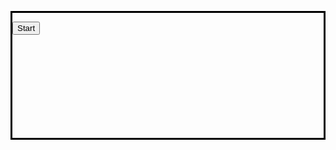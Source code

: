 <html>
<head>
<style>
.container { 
  height: 200px;
  position: relative;
  border: 3px solid black; 
}

.center {
  margin: 0;
  position: absolute;
  top: 50%;
  left: 50%;
  -ms-transform: translate(-50%, -50%);
  transform: translate(-50%, -50%);
}
</style>
</head>
<body>

 <div class="container">
  <div class="center">
    <p></p>
    <p></p>
    <button onclick="startCounting()">Start</button>
    <script>
        let count = 0;
        let intervalId; // to store the interval ID
        function startCounting() {
            // Check if the counting is already in progress
            if (!intervalId) {
                intervalId = setInterval(function() {
                    count++;
                    document.getElementById('countDisplay').innerText = "" + count;
                }, 1500); // 1500 milliseconds = 1.5 seconds
            }
        }
    </script>
 <br>
 <br>
    <div id="countDisplay"></div>
    </div>
</div>

</body>
</html>


